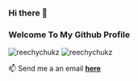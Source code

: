 ### Hi there 👋

<h3 align="left">Welcome To My Github Profile</h4>
<p align="left"> <img src="https://img.shields.io/github/followers/reechychukz?style=social" alt="reechychukz" /> <img 
src="https://img.shields.io/twitter/follow/reechychukz?label=Follow%20me&style=social" alt="reechychukz" /> <img

<!-- - 🔭 I’m currently working on **making the world a better place**...😁 --

<!-- - 👯 I’m looking to working on **any short-term project** -->
<!-- - 👯 I’m looking to collaborate on **any interesting project** -->


📫 Send me a an email **[here](mailto:richardchukwuma99g@gmail.com)**

<!---
[![GitHub Streak](https://github-readme-streak-stats.herokuapp.com/?user=reechychukz)](https://git.io/streak-stats)
-->
